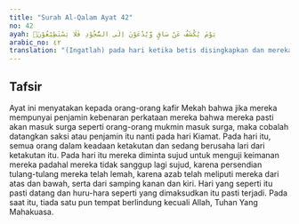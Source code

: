 ```yaml
---
title: "Surah Al-Qalam Ayat 42"
no: 42
ayah: يَوْمَ يُكْشَفُ عَنْ سَاقٍ وَّيُدْعَوْنَ اِلَى السُّجُوْدِ فَلَا يَسْتَطِيْعُوْنَۙ
arabic_no: ٤٢
translation: "(Ingatlah) pada hari ketika betis disingkapkan dan mereka diseru untuk bersujud; maka mereka tidak mampu,"
---
```


## Tafsir

Ayat ini menyatakan kepada orang-orang kafir Mekah bahwa jika mereka mempunyai penjamin kebenaran perkataan mereka bahwa mereka pasti akan masuk surga seperti orang-orang mukmin masuk surga, maka cobalah datangkan saksi atau penjamin itu nanti pada hari Kiamat. Pada hari itu, semua orang dalam keadaan ketakutan dan sedang berusaha lari dari ketakutan itu. Pada hari itu mereka diminta sujud untuk menguji keimanan mereka padahal mereka tidak sanggup lagi sujud, karena persendian tulang-tulang mereka telah lemah, karena azab telah meliputi mereka dari atas dan bawah, serta dari samping kanan dan kiri. Hari yang seperti itu pasti datang dan huru-hara seperti yang dimaksudkan itu pasti terjadi. Pada saat itu, tiada satu pun tempat berlindung kecuali Allah, Tuhan Yang Mahakuasa.